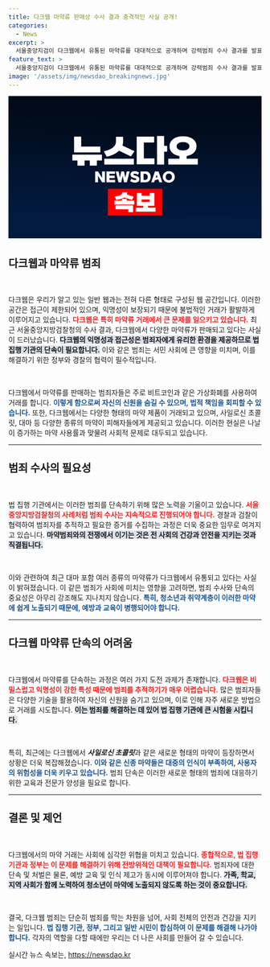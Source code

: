 ```yaml
---
title: 다크웹 마약류 판매상 수사 결과 충격적인 사실 공개!
categories:
  - News
excerpt: >
  서울중앙지검이 다크웹에서 유통된 마약류를 대대적으로 공개하며 강력범죄 수사 결과를 발표했다. 충격적인 마약의 정체와 수사 배경은? 클릭 지수 200%!
feature_text: >
  서울중앙지검이 다크웹에서 유통된 마약류를 대대적으로 공개하며 강력범죄 수사 결과를 발표했다. 충격적인 마약의 정체와 수사 배경은? 클릭 지수 200%!
image: '/assets/img/newsdao_breakingnews.jpg'
---
```


<p><img src="/assets/img/newsdao_breakingnews.jpg" alt="ontimetimes 속보" /></p>

<h2 data-ke-size="size26">다크웹과 마약류 범죄</h2>

<p data-ke-size="size16">&nbsp;</p>

<p>다크웹은 우리가 알고 있는 일반 웹과는 전혀 다른 형태로 구성된 웹 공간입니다. 이러한 공간은 접근이 제한되어 있으며, 익명성이 보장되기 때문에 불법적인 거래가 활발하게 이루어지고 있습니다. <b><span style="color: #ee2323;">다크웹은 특히 마약류 거래에서 큰 문제를 일으키고 있습니다.</span></b> 최근 서울중앙지방검찰청의 수사 결과, 다크웹에서 다양한 마약류가 판매되고 있다는 사실이 드러났습니다. <b><span style="background-color: #21538527;">다크웹의 익명성과 접근성은 범죄자에게 유리한 환경을 제공하므로 법 집행 기관의 단속이 필요합니다.</span></b> 이와 같은 범죄는 서민 사회에 큰 영향을 미치며, 이를 해결하기 위한 정부와 경찰의 협력이 필수적입니다.</p>

<p data-ke-size="size16">&nbsp;</p>

<p>다크웹에서 마약류를 판매하는 범죄자들은 주로 비트코인과 같은 가상화폐를 사용하여 거래를 합니다. <b><span style="color: #1a5490;">이렇게 함으로써 자신의 신원을 숨길 수 있으며, 법적 책임을 회피할 수 있습니다.</span></b> 또한, 다크웹에서는 다양한 형태의 마약 제품이 거래되고 있으며, 사일로신 초콜릿, 대마 등 다양한 종류의 마약이 피해자들에게 제공되고 있습니다. 이러한 현실은 나날이 증가하는 마약 사용률과 맞물려 사회적 문제로 대두되고 있습니다.</p>

<hr>

<h2 data-ke-size="size26">범죄 수사의 필요성</h2>

<p data-ke-size="size16">&nbsp;</p>

<p>법 집행 기관에서는 이러한 범죄를 단속하기 위해 많은 노력을 기울이고 있습니다. <b><span style="color: #ee2323;">서울중앙지방검찰청의 사례처럼 범죄 수사는 지속적으로 진행되어야 합니다.</span></b> 경찰과 검찰이 협력하여 범죄자를 추적하고 필요한 증거를 수집하는 과정은 더욱 중요한 임무로 여겨지고 있습니다. <b><span style="background-color: #21538527;">마약범죄와의 전쟁에서 이기는 것은 전 사회의 건강과 안전을 지키는 것과 직결됩니다.</span></b></p>

<p data-ke-size="size16">&nbsp;</p>

<p>이와 관련하여 최근 대마 포함 여러 종류의 마약류가 다크웹에서 유통되고 있다는 사실이 밝혀졌습니다. 이 같은 범죄가 사회에 미치는 영향을 고려하면, 범죄 수사와 단속의 중요성은 아무리 강조해도 지나치지 않습니다. <b><span style="color: #1a5490;">특히, 청소년과 취약계층이 이러한 마약에 쉽게 노출되기 때문에, 예방과 교육이 병행되어야 합니다.</span></b></p>

<hr>

<h2 data-ke-size="size26">다크웹 마약류 단속의 어려움</h2>

<p data-ke-size="size16">&nbsp;</p>

<p>다크웹에서 마약류를 단속하는 과정은 여러 가지 도전 과제가 존재합니다. <b><span style="color: #ee2323;">다크웹은 비밀스럽고 익명성이 강한 특성 때문에 범죄를 추적하기가 매우 어렵습니다.</span></b> 많은 범죄자들은 다양한 기술을 활용하여 자신의 신원을 숨기고 있으며, 이로 인해 자주 새로운 방법으로 거래를 시도합니다. <b><span style="background-color: #21538527;">이는 범죄를 해결하는 데 있어 법 집행 기관에 큰 시험을 시킵니다.</span></b></p>

<p data-ke-size="size16">&nbsp;</p>

<p>특히, 최근에는 다크웹에서 <strong><em>사일로신 초콜릿</em></strong>과 같은 새로운 형태의 마약이 등장하면서 상황은 더욱 복잡해졌습니다. <b><span style="color: #1a5490;">이와 같은 신종 마약들은 대중의 인식이 부족하여, 사용자의 위험성을 더욱 키우고 있습니다.</span></b> 범죄 단속은 이러한 새로운 형태의 범죄에 대응하기 위한 교육과 전문가 양성을 필요로 합니다.</p>

<hr>

<h2 data-ke-size="size26">결론 및 제언</h2>

<p data-ke-size="size16">&nbsp;</p>

<p>다크웹에서의 마약 거래는 사회에 심각한 위협을 미치고 있습니다. <b><span style="color: #ee2323;">종합적으로, 법 집행 기관과 정부는 이 문제를 해결하기 위해 전방위적인 대책이 필요합니다.</span></b> 범죄자에 대한 단속 및 처벌은 물론, 예방 교육 및 인식 제고가 동시에 이루어져야 합니다. <b><span style="background-color: #21538527;">가족, 학교, 지역 사회가 함께 노력하여 청소년이 마약에 노출되지 않도록 하는 것이 중요합니다.</span></b></p>

<p data-ke-size="size16">&nbsp;</p>

<p>결국, 다크웹 범죄는 단순히 범죄를 막는 차원을 넘어, 사회 전체의 안전과 건강을 지키는 일입니다. <b><span style="color: #1a5490;">법 집행 기관, 정부, 그리고 일반 시민이 합심하여 이 문제를 해결해 나가야 합니다.</span></b> 각자의 역할을 다할 때에만 우리는 더 나은 사회를 만들어 갈 수 있습니다.</p>
실시간 뉴스 속보는, <a href="https://newsdao.kr" rel="dofollow">https://newsdao.kr</a>


